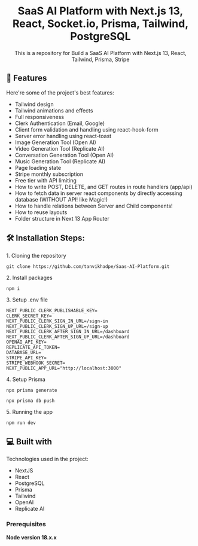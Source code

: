 <h1 align="center" id="title">SaaS AI Platform with Next.js 13, React, Socket.io, Prisma, Tailwind, PostgreSQL</h1>

<p></p>
<p align="center" id="description">This is a repository for Build a SaaS AI Platform with Next.js 13, React, Tailwind, Prisma, Stripe</p>

<!-- <h2>Project Screenshots:</h2>
<p></p> -->
<!-- <img src="https://utfs.io/f/22e579d8-c7ba-4910-95c5-4c0e94ff207c-q3qjid.jpg" alt="project-screenshot" width="100%" height="100%/"> -->

<p></p>
  
<h2>🧐 Features</h2>

Here're some of the project's best features:

*   Tailwind design
*   Tailwind animations and effects
*   Full responsiveness
*   Clerk Authentication (Email, Google)
*   Client form validation and handling using react-hook-form
*   Server error handling using react-toast
*   Image Generation Tool (Open AI)
*   Video Generation Tool (Replicate AI)
*   Conversation Generation Tool (Open AI)
*   Music Generation Tool (Replicate AI)
*   Page loading state
*   Stripe monthly subscription
*   Free tier with API limiting
*   How to write POST, DELETE, and GET routes in route handlers (app/api)
*   How to fetch data in server react components by directly accessing database (WITHOUT API! like Magic!)
*   How to handle relations between Server and Child components!
*   How to reuse layouts
*   Folder structure in Next 13 App Router
<p></p>
<h2>🛠️ Installation Steps:</h2>
<p></p>
<p>1. Cloning the repository</p>

```
git clone https://github.com/tanvikhadpe/Saas-AI-Platform.git
```
<p></p>
<p>2. Install packages</p>

```
npm i
```
<p></p>
<p>3. Setup .env file</p>

```
NEXT_PUBLIC_CLERK_PUBLISHABLE_KEY=
CLERK_SECRET_KEY=
NEXT_PUBLIC_CLERK_SIGN_IN_URL=/sign-in
NEXT_PUBLIC_CLERK_SIGN_UP_URL=/sign-up
NEXT_PUBLIC_CLERK_AFTER_SIGN_IN_URL=/dashboard
NEXT_PUBLIC_CLERK_AFTER_SIGN_UP_URL=/dashboard
OPENAI_API_KEY=
REPLICATE_API_TOKEN=
DATABASE_URL=
STRIPE_API_KEY=
STRIPE_WEBHOOK_SECRET=
NEXT_PUBLIC_APP_URL="http://localhost:3000"
```
<p></p>
<p>4. Setup Prisma</p>

```
npx prisma generate
```
```
npx prisma db push
```
<p></p>
<p>5. Running the app</p>

```
npm run dev
```

  <p></p>
  
<h2>💻 Built with</h2>
<p></p>
Technologies used in the project:

*   NextJS
*   React
*   PostgreSQL
*   Prisma
*   Tailwind
*   OpenAI
*   Replicate AI

### Prerequisites

**Node version 18.x.x**


